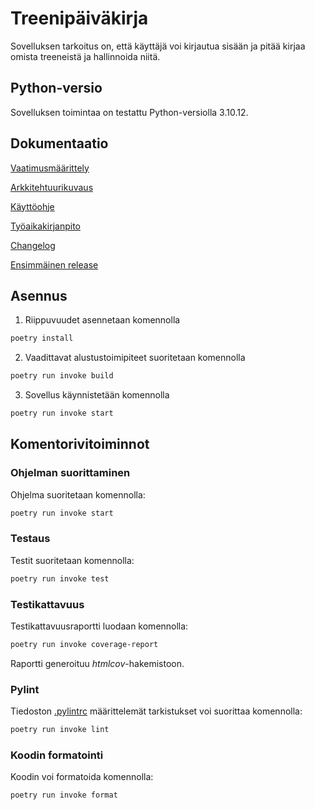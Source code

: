 # Treenipäiväkirja
Sovelluksen tarkoitus on, että käyttäjä voi kirjautua sisään ja pitää kirjaa omista treeneistä ja hallinnoida niitä.

## Python-versio

Sovelluksen toimintaa on testattu Python-versiolla 3.10.12.

## Dokumentaatio

[Vaatimusmäärittely](https://github.com/annica-henriette/ot-harjoitustyo/blob/master/dokumentaatio/vaatimusmaarittely.md)

[Arkkitehtuurikuvaus](https://github.com/annica-henriette/ot-harjoitustyo/blob/master/dokumentaatio/arkkitehtuuri.md)

[Käyttöohje](https://github.com/annica-henriette/ot-harjoitustyo/blob/master/dokumentaatio/kayttoohje.md)

[Työaikakirjanpito](https://github.com/annica-henriette/ot-harjoitustyo/blob/master/dokumentaatio/tyoaikakirjanpito.md)

[Changelog](https://github.com/annica-henriette/ot-harjoitustyo/blob/master/dokumentaatio/changelog.md)

[Ensimmäinen release](https://github.com/annica-henriette/ot-harjoitustyo/releases/tag/viikko5)

## Asennus

1. Riippuvuudet asennetaan komennolla

```bash
poetry install
```

2. Vaadittavat alustustoimipiteet suoritetaan komennolla

```bash
poetry run invoke build
```

3. Sovellus käynnistetään komennolla

```bash
poetry run invoke start
```

## Komentorivitoiminnot

### Ohjelman suorittaminen

Ohjelma suoritetaan komennolla:

```bash
poetry run invoke start
```

### Testaus

Testit suoritetaan komennolla:

```bash
poetry run invoke test
```

### Testikattavuus

Testikattavuusraportti luodaan komennolla:

```bash
poetry run invoke coverage-report
```

Raportti generoituu _htmlcov_-hakemistoon.

### Pylint

Tiedoston [.pylintrc](https://github.com/annica-henriette/ot-harjoitustyo/blob/master/.pylintrc) määrittelemät tarkistukset voi suorittaa komennolla:

```bash
poetry run invoke lint
```

### Koodin formatointi

Koodin voi formatoida komennolla:

```bash
poetry run invoke format
```
